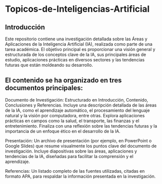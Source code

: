 # Topicos-de-Inteligencias-Artificial
## Introducción

Este repositorio contiene una investigación detallada sobre las Áreas y Aplicaciones de la Inteligencia Artificial (IA), realizada como parte de una tarea académica. El objetivo principal es proporcionar una visión general y estructurada de los conceptos clave de la IA, sus principales áreas de estudio, aplicaciones prácticas en diversos sectores y las tendencias futuras que están moldeando su desarrollo.

## El contenido se ha organizado en tres documentos principales:

Documento de Investigación:
Estructurado en Introducción, Contenido, Conclusiones y Referencias.
Incluye una descripción detallada de las áreas de la IA, como el aprendizaje automático, el procesamiento del lenguaje natural y la visión por computadora, entre otras.
Explora aplicaciones prácticas en campos como la salud, el transporte, las finanzas y el entretenimiento.
Finaliza con una reflexión sobre las tendencias futuras y la importancia de un enfoque ético en el desarrollo de la IA.

Presentación:
Un archivo de presentación (por ejemplo, en PowerPoint o Google Slides) que resume visualmente los puntos clave del documento de investigación.
Incluye diapositivas sobre las áreas, aplicaciones y tendencias de la IA, diseñadas para facilitar la comprensión y el aprendizaje.

Referencias:
Un listado completo de las fuentes utilizadas, citadas en formato APA, para respaldar la información presentada en la investigación.

